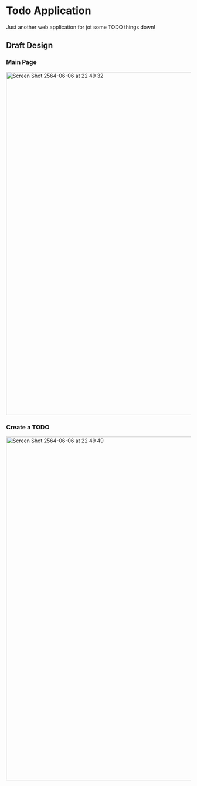 # Todo Application
Just another web application for jot some TODO things down!

## Draft Design

### Main Page
<img width="936" alt="Screen Shot 2564-06-06 at 22 49 32" src="https://user-images.githubusercontent.com/6421044/120930950-b46bb700-c719-11eb-94e6-198c7dd53645.png">

### Create a TODO
<img width="937" alt="Screen Shot 2564-06-06 at 22 49 49" src="https://user-images.githubusercontent.com/6421044/120930984-d36a4900-c719-11eb-861c-6462b882728d.png">
